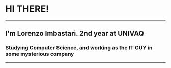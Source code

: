  # HI THERE!
 ___
## I'm Lorenzo Imbastari. 2nd year at UNIVAQ
### Studying Computer Science, and working as the IT GUY in some mysterious company
 ___

